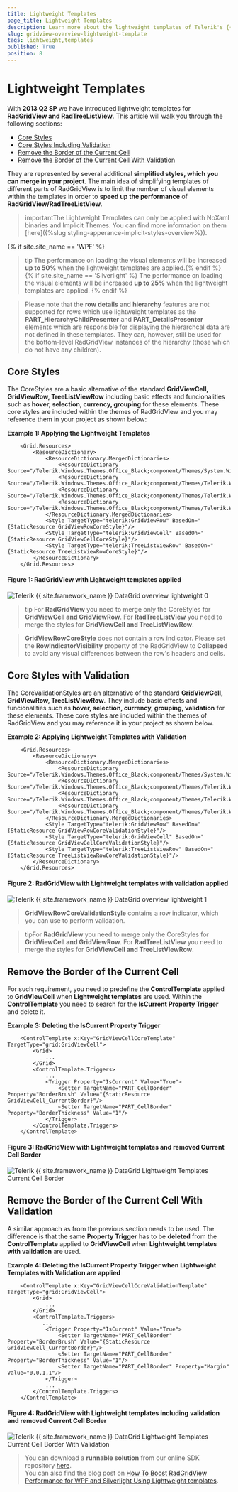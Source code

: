 ```yaml
---
title: Lightweight Templates
page_title: Lightweight Templates
description: Learn more about the lightweight templates of Telerik's {{ site.framework_name }} DataGrid that are represented by several additional simplified styles.
slug: gridview-overview-lightweight-template
tags: lightweight,templates
published: True
position: 8
---
```


# Lightweight Templates


With __2013 Q2 SP__ we have introduced lightweight templates for __RadGridView and RadTreeListView__. This article will walk you through the following sections:

* [Core Styles](#core-styles)
* [Core Styles Including Validation](#core-styles-with-validation) 
* [Remove the Border of the Current Cell](#remove-the-border-of-the-current-cell)
* [Remove the Border of the Current Cell With Validation](#remove-the-border-of-the-current-cell-with-validation)

They are represented by several additional __simplified styles, which you can merge in your project__. The main idea of simplifying templates of different parts of RadGridView is to limit the number of visual elements within the templates in order to __speed up the performance__ of __RadGridView/RadTreeListView__.   

>importantThe Lightweight Templates can only be applied with NoXaml binaries and Implicit Themes. You can find more information on them [here]({%slug styling-apperance-implicit-styles-overview%}).
     
{% if site.site_name == 'WPF' %}   
>tip The performance on loading the visual elements will be increased __up to 50%__ when the lightweight templates are applied.{% endif %}
{% if site.site_name == 'Silverlight' %}
>The performance on loading the visual elements will be increased __up to 25%__ when the lightweight templates are applied.
{% endif %}

>Please note that the **row details** and **hierarchy** features are not supported for rows which use lightweight templates as the **PART_HierarchyChildPresenter** and **PART_DetailsPresenter** elements which are responsible for displaying the hierarchcal data are not defined in these templates. They can, however, still be used for the bottom-level RadGridView instances of the hierarchy (those which do not have any children).

## Core Styles

The CoreStyles are a basic alternative of the standard __GridViewCell, GridViewRow, TreeListViewRow__ including basic еffects and funcionalities such as __hover, selection, currency, grouping__ for these elements. These core styles are included within the themes of RadGridView and you may reference them in your project as shown below:        

__Example 1: Applying the Lightweight Templates__
```XAML
	<Grid.Resources>
	    <ResourceDictionary>
	        <ResourceDictionary.MergedDictionaries>
	            <ResourceDictionary Source="/Telerik.Windows.Themes.Office_Black;component/Themes/System.Windows.xaml"/>
	            <ResourceDictionary Source="/Telerik.Windows.Themes.Office_Black;component/Themes/Telerik.Windows.Controls.xaml"/>
	            <ResourceDictionary Source="/Telerik.Windows.Themes.Office_Black;component/Themes/Telerik.Windows.Controls.Input.xaml"/>
	            <ResourceDictionary Source="/Telerik.Windows.Themes.Office_Black;component/Themes/Telerik.Windows.Controls.GridView.xaml"/>
	        </ResourceDictionary.MergedDictionaries>
	        <Style TargetType="telerik:GridViewRow" BasedOn="{StaticResource GridViewRowCoreStyle}"/>
	        <Style TargetType="telerik:GridViewCell" BasedOn="{StaticResource GridViewCellCoreStyle}"/>
	        <Style TargetType="telerik:TreeListViewRow" BasedOn="{StaticResource TreeListViewRowCoreStyle}"/>
	    </ResourceDictionary>
	</Grid.Resources>
```

#### __Figure 1: RadGridView with Lightweight templates applied__

![Telerik {{ site.framework_name }} DataGrid overview lightweight 0](images/gridview_overview_lightweight_0.png)

>tip For __RadGridView__ you need to merge only the CoreStyles for __GridViewCell and GridViewRow__. For __RadTreeListView__ you need to merge the styles for __GridViewCell and TreeListViewRow__.

>__GridViewRowCoreStyle__ does not contain a row indicator. Please set the __RowIndicatorVisibility__ property of the RadGridView to __Collapsed__ to avoid any visual differences between the row's headers and cells.          

## Core Styles with Validation

The CoreValidationStyles are an alternative of the standard __GridViewCell, GridViewRow, TreeListViewRow__. They include basic еffects and funcionalities such as __hover, selection, currency, grouping, validation__ for these elements. These core styles are included within the themes of RadGridView and you may reference it in your project as shown below.        

__Example 2: Applying Lightweight Templates with Validation__
```XAML
	<Grid.Resources>
	    <ResourceDictionary>
	        <ResourceDictionary.MergedDictionaries>
	            <ResourceDictionary Source="/Telerik.Windows.Themes.Office_Black;component/Themes/System.Windows.xaml"/>
	            <ResourceDictionary Source="/Telerik.Windows.Themes.Office_Black;component/Themes/Telerik.Windows.Controls.xaml"/>
	            <ResourceDictionary Source="/Telerik.Windows.Themes.Office_Black;component/Themes/Telerik.Windows.Controls.Input.xaml"/>
	            <ResourceDictionary Source="/Telerik.Windows.Themes.Office_Black;component/Themes/Telerik.Windows.Controls.GridView.xaml"/>
	        </ResourceDictionary.MergedDictionaries>
	        <Style TargetType="telerik:GridViewRow" BasedOn="{StaticResource GridViewRowCoreValidationStyle}"/>
	        <Style TargetType="telerik:GridViewCell" BasedOn="{StaticResource GridViewCellCoreValidationStyle}"/>
	        <Style TargetType="telerik:TreeListViewRow" BasedOn="{StaticResource TreeListViewRowCoreValidationStyle}"/>
	    </ResourceDictionary>
	</Grid.Resources>
```

#### __Figure 2: RadGridView with Lightweight templates with validation applied__

![Telerik {{ site.framework_name }} DataGrid overview lightweight 1](images/gridview_overview_lightweight_1.png)

>__GridViewRowCoreValidationStyle__ contains a row indicator, which you can use to perform validation.
          

>tipFor __RadGridView__ you need to merge only the CoreStyles for __GridViewCell and GridViewRow__. For __RadTreeListView__ you need to merge the styles for __GridViewCell and TreeListViewRow__.

## Remove the Border of the Current Cell

For such requirement, you need to predefine the __ControlTemplate__ applied to __GridViewCell__ when __Lightweight templates__ are used. Within the __ControlTemplate__ you need to search for the __IsCurrent Property Trigger__ and delete it.

__Example 3: Deleting the IsCurrent Property Trigger__
```XAML
	<ControlTemplate x:Key="GridViewCellCoreTemplate" TargetType="grid:GridViewCell">
        <Grid>
            ...
        </Grid>
        <ControlTemplate.Triggers>
            ...
            <Trigger Property="IsCurrent" Value="True">
                <Setter TargetName="PART_CellBorder" Property="BorderBrush" Value="{StaticResource GridViewCell_CurrentBorder}"/>
                <Setter TargetName="PART_CellBorder" Property="BorderThickness" Value="1"/>
            </Trigger>
        </ControlTemplate.Triggers>
    </ControlTemplate>
```

#### __Figure 3: RadGridView with Lightweight templates and removed Current Cell Border__

![Telerik {{ site.framework_name }} DataGrid Lightweight Templates Current Cell Border](images/RadGridViewLightweightTemplatesCurrentCellBorder.png)

## Remove the Border of the Current Cell With Validation

A similar approach as from the previous section needs to be used. The difference is that the same __Property Trigger__ has to be __deleted__ from the __ControlTemplate__ applied to __GridViewCell__ when __Lightweight templates with validation__ are used.

__Example 4: Deleting the IsCurrent Property Trigger when Lightweight Templates with Validation are applied__
```XAML
	<ControlTemplate x:Key="GridViewCellCoreValidationTemplate" TargetType="grid:GridViewCell">
        <Grid>
            ...
        </Grid>
        <ControlTemplate.Triggers>
           ...
            <Trigger Property="IsCurrent" Value="True">
                <Setter TargetName="PART_CellBorder" Property="BorderBrush" Value="{StaticResource GridViewCell_CurrentBorder}"/>
                <Setter TargetName="PART_CellBorder" Property="BorderThickness" Value="1"/>
                <Setter TargetName="PART_CellBorder" Property="Margin" Value="0,0,1,1"/>
            </Trigger>
            ...
        </ControlTemplate.Triggers>
    </ControlTemplate>
```

#### __Figure 4: RadGridView with Lightweight templates including validation and removed Current Cell Border__

![Telerik {{ site.framework_name }} DataGrid Lightweight Templates Current Cell Border With Validation](images/RadGridViewLightweightTemplatesCurrentCellBorderWithValidation.png)

>You can download a __runnable solution__ from our online SDK repository [here](https://github.com/telerik/xaml-sdk/tree/master/GridView/LightweightTemplates).       
>You can also find the blog post on [How To Boost RadGridView Performance for WPF and Silverlight Using Lightweight templates](http://www.telerik.com/blogs/how-to-boost-radgridview-performance-for-wpf-and-silverlight-using-lightweight-templates).
